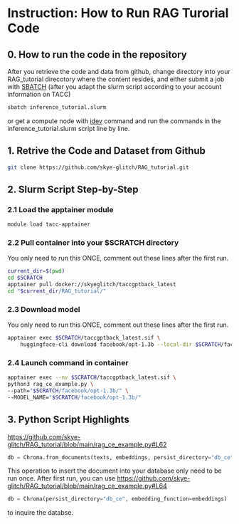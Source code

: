# Instruction: How to Run RAG Turorial Code

## 0. How to run the code in the repository

After you retrieve the code and data from github, change directory into your RAG_tutorial direcotory where the content resides, and
either submit a job with [SBATCH](https://tacc.github.io/TeachingWithTACC/02.running_jobs/) (after you adapt the slurm script according to your account information on TACC)

```bash
sbatch inference_tutorial.slurm
```

or get a compute node with [idev](https://docs.tacc.utexas.edu/software/idev/) command and run the commands in the inference_tutorial.slurm script line by line.

## 1. Retrive the Code and Dataset from Github

```bash
git clone https://github.com/skye-glitch/RAG_tutorial.git
```

## 2. Slurm Script Step-by-Step

### 2.1 Load the apptainer module

```bash
module load tacc-apptainer
```

### 2.2 Pull container into your $SCRATCH directory
You only need to run this ONCE,
comment out these lines after the first run. 

```bash
current_dir=$(pwd)
cd $SCRATCH
apptainer pull docker://skyeglitch/taccgptback_latest
cd "$current_dir/RAG_tutorial/"
```

### 2.3 Download model
You only need to run this ONCE,
comment out these lines after the first run.

```bash
apptainer exec $SCRATCH/taccgptback_latest.sif \
    huggingface-cli download facebook/opt-1.3b --local-dir $SCRATCH/facebook/opt-1.3b/
```
### 2.4 Launch command in container

```bash
apptainer exec --nv $SCRATCH/taccgptback_latest.sif \
python3 rag_ce_example.py \
--path="$SCRATCH/facebook/opt-1.3b/" \
--MODEL_NAME="$SCRATCH/facebook/opt-1.3b/" 
```

## 3. Python Script Highlights

https://github.com/skye-glitch/RAG_tutorial/blob/main/rag_ce_example.py#L62
```python
db = Chroma.from_documents(texts, embeddings, persist_directory="db_ce")
```
This operation to insert the document into your database only need to be run once.
After first run, you can use 
https://github.com/skye-glitch/RAG_tutorial/blob/main/rag_ce_example.py#L64

```python
db = Chroma(persist_directory="db_ce", embedding_function=embeddings)
```
to inquire the databse.


